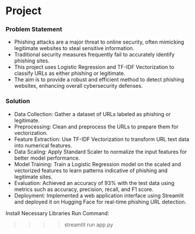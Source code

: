 # Project
### Problem Statement
- Phishing attacks are a major threat to online security, often mimicking legitimate websites to steal sensitive information.
- Traditional security measures frequently fail to accurately identify phishing sites.
- This project uses Logistic Regression and TF-IDF Vectorization to classify URLs as either phishing or legitimate.
- The aim is to provide a robust and efficient method to detect phishing websites, enhancing overall cybersecurity defenses.

### Solution

- Data Collection: Gather a dataset of URLs labeled as phishing or legitimate.
- Preprocessing: Clean and preprocess the URLs to prepare them for vectorization.
- Feature Extraction: Use TF-IDF Vectorization to transform URL text data into numerical features.
- Data Scaling: Apply Standard Scaler to normalize the input features for better model performance.
- Model Training: Train a Logistic Regression model on the scaled and vectorized features to learn patterns indicative of phishing and legitimate sites.
- Evaluation: Achieved an accuracy of 93% with the test data using metrics such as accuracy, precision, recall, and F1 score.
- Deployment: Implemented a web application interface using Streamlit and deployed it on Hugging Face for real-time phishing URL detection.
  
Install Necessary Libraries
Run Command:
>>>>   streamlit run app.py
